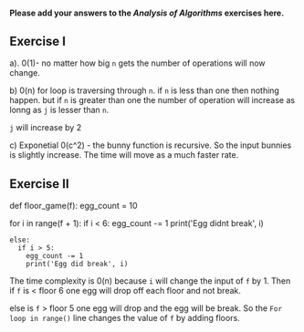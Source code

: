 #### Please add your answers to the ***Analysis of  Algorithms*** exercises here.

## Exercise I

a). 0(1)- no matter how big `n` gets the number of operations will now change.



b) 0(n) for loop is traversing through `n`. if `n` is less than one then nothing happen. but if `n` is greater than one the number of operation will increase as lonng as `j` is lesser than `n`.

 `j` will increase by 2

c) Exponetial 0(c^2) - the bunny function is recursive. So the input bunnies is slightly increase. The time will move as a much faster rate.

## Exercise II

def floor_game(f):
  egg_count = 10

  for i in range(f + 1):
    if i < 6: 
      egg_count -= 1
      print('Egg didnt break', i)
    
    else:
      if i > 5:
        egg_count -= 1
        print('Egg did break', i)

The time complexity is 0(n) because `i` will change the input of `f` by 1. Then if `f` is < floor 6 one egg will drop off each floor and not break.

else is `f` > floor 5 one egg will drop and the egg will be break. So the `For loop in range()` line changes the value of `f` by adding floors.

